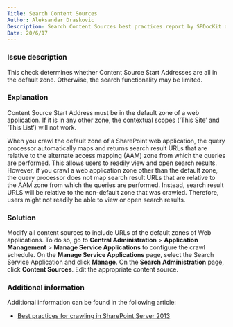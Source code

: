 ```yaml
---
Title: Search Content Sources
Author: Aleksandar Draskovic
Description: Search Content Sources best practices report by SPDocKit determines whether Content Source Start Addresses are all in the default zone.
Date: 20/6/17
---
```

### Issue description

This check determines whether Content Source Start Addresses are all in the default zone. Otherwise, the search functionality may be limited.

### Explanation

Content Source Start Address must be in the default zone of a web application. If it is in any other zone, the contextual scopes (‘This Site’ and ‘This List’) will not work.

When you crawl the default zone of a SharePoint web application, the query processor automatically maps and returns search result URLs that are relative to the alternate access mapping (AAM) zone from which the queries are performed. This allows users to readily view and open search results. However, if you crawl a web application zone other than the default zone, the query processor does not map search result URLs that are relative to the AAM zone from which the queries are performed. Instead, search result URLS will be relative to the non-default zone that was crawled. Therefore, users might not readily be able to view or open search results.

### Solution

Modify all content sources to include URLs of the default zones of Web applications. To do so, go to __Central Administration__ > __Application Management__ > __Manage Service Applications__ to configure the crawl schedule. On the __Manage Service Applications__ page, select the Search Service Application and click __Manage__. On the __Search Administration__ page, click __Content Sources__. Edit the appropriate content source.

### Additional information

Additional information can be found in the following article:

* [Best practices for crawling in SharePoint Server 2013](https://technet.microsoft.com/en-us/library/dn535606(v=office.15).aspx)
